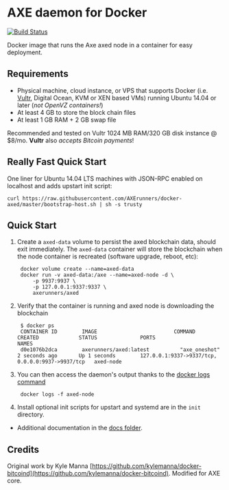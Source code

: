 AXE daemon for Docker
================
[![Build Status](https://travis-ci.org/AXErunners/docker-axed.svg?branch=master)](https://travis-ci.org/AXErunners/docker-axed/)


Docker image that runs the Axe axed node in a container for easy deployment.


Requirements
------------

* Physical machine, cloud instance, or VPS that supports Docker (i.e. [Vultr](https://www.vultr.com/?ref=7231821), Digital Ocean, KVM or XEN based VMs) running Ubuntu 14.04 or later (*not OpenVZ containers!*)
* At least 4 GB to store the block chain files
* At least 1 GB RAM + 2 GB swap file

Recommended and tested on Vultr 1024 MB RAM/320 GB disk instance @ $8/mo.  <b>Vultr</b> also *accepts Bitcoin payments*! 


Really Fast Quick Start
-----------------------

One liner for Ubuntu 14.04 LTS machines with JSON-RPC enabled on localhost and adds upstart init script:

    curl https://raw.githubusercontent.com/AXErunners/docker-axed/master/bootstrap-host.sh | sh -s trusty


Quick Start
-----------

1. Create a `axed-data` volume to persist the axed blockchain data, should exit immediately.  The `axed-data` container will store the blockchain when the node container is recreated (software upgrade, reboot, etc):

        docker volume create --name=axed-data
        docker run -v axed-data:/axe --name=axed-node -d \
            -p 9937:9937 \
            -p 127.0.0.1:9337:9337 \
            axerunners/axed

2. Verify that the container is running and axed node is downloading the blockchain

        $ docker ps
        CONTAINER ID        IMAGE                         COMMAND             CREATED             STATUS              PORTS                                              NAMES
        d0e1076b2dca        axerunners/axed:latest          "axe_oneshot"      2 seconds ago       Up 1 seconds        127.0.0.1:9337->9337/tcp, 0.0.0.0:9937->9937/tcp   axed-node

3. You can then access the daemon's output thanks to the [docker logs command]( https://docs.docker.com/reference/commandline/cli/#logs)

        docker logs -f axed-node

4. Install optional init scripts for upstart and systemd are in the `init` directory.

* Additional documentation in the [docs folder](docs).

Credits
-------

Original work by Kyle Manna [https://github.com/kylemanna/docker-bitcoind](https://github.com/kylemanna/docker-bitcoind).
Modified for AXE core.
